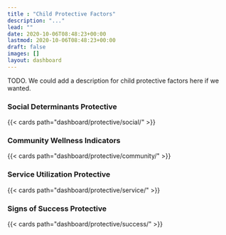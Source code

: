 ```yaml
---
title : "Child Protective Factors"
description: "..."
lead: ""
date: 2020-10-06T08:48:23+00:00
lastmod: 2020-10-06T08:48:23+00:00
draft: false
images: []
layout: dashboard
---
```


TODO. We could add a description for child protective factors here if we wanted.

### Social Determinants Protective

{{< cards path="dashboard/protective/social/" >}}

### Community Wellness Indicators

{{< cards path="dashboard/protective/community/" >}}

### Service Utilization Protective

{{< cards path="dashboard/protective/service/" >}}

### Signs of Success Protective

{{< cards path="dashboard/protective/success/" >}}
